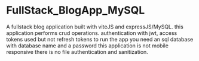 # FullStack_BlogApp_MySQL
A fullstack blog application built with viteJS and expressJS/MySQL. 
this application performs crud operations.
authentication with jwt, access tokens used but not refresh tokens 
to  run the app you need an sql database with database name and a password
this application is not mobile responsive
there is no file authentication and sanitization. 


